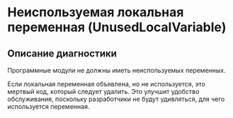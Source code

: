 # Неиспользуемая локальная переменная (UnusedLocalVariable)

<!-- Блоки выше заполняются автоматически, не трогать -->
## Описание диагностики
Программные модули не должны иметь неиспользуемых переменных.

Если локальная переменная объявлена, но не используется, это мертвый код, который следует удалить.
Это улучшит удобство обслуживания, поскольку разработчики не будут удивляться, для чего используется переменная.
